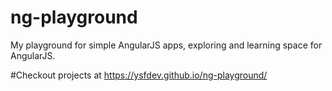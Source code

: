 # ng-playground
My playground for simple AngularJS apps, exploring and learning space for AngularJS.

#Checkout projects at https://ysfdev.github.io/ng-playground/
